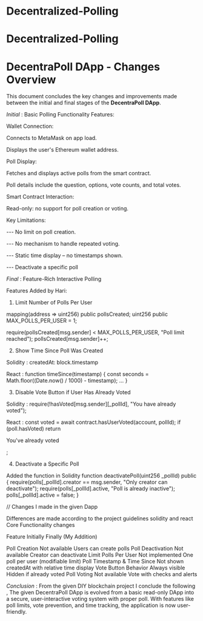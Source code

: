 # Decentralized-Polling
# Decentralized-Polling
# DecentraPoll DApp - Changes Overview

This document concludes the key changes and improvements made between the initial and final stages of the **DecentraPoll DApp**.

*Initial* : Basic Polling Functionality
Features:

Wallet Connection:

Connects to MetaMask on app load.

Displays the user's Ethereum wallet address.

Poll Display:

Fetches and displays active polls from the smart contract.

Poll details include the question, options, vote counts, and total votes.

Smart Contract Interaction:

Read-only: no support for poll creation or voting.

Key Limitations:

--- No limit on poll creation.

--- No mechanism to handle repeated voting.

--- Static time display – no timestamps shown.

--- Deactivate a specific poll 

*Final* : Feature-Rich Interactive Polling

Features Added by Hari:

1. Limit Number of Polls Per User

mapping(address => uint256) public pollsCreated;
uint256 public MAX_POLLS_PER_USER = 1;

require(pollsCreated[msg.sender] < MAX_POLLS_PER_USER, "Poll limit reached");
pollsCreated[msg.sender]++;

2. Show Time Since Poll Was Created

Solidity  : 
createdAt: block.timestamp

React : 
function timeSince(timestamp) {
  const seconds = Math.floor((Date.now() / 1000) - timestamp);
  ...
}

3. Disable Vote Button if User Has Already Voted

Solidity  : 
require(!hasVoted[msg.sender][_pollId], "You have already voted");

React : 
const voted = await contract.hasUserVoted(account, pollId);
if (poll.hasVoted) return <p>You've already voted</p>;

4. Deactivate a Specific Poll

Added the function in Solidity 
function deactivatePoll(uint256 _pollId) public {
    require(polls[_pollId].creator == msg.sender, "Only creator can deactivate");
    require(polls[_pollId].active, "Poll is already inactive");
    polls[_pollId].active = false;
}

// Changes I made in the given Dapp

Differences are made according to the project guidelines solidity and react Core Functionality changes 

Feature				Initially 		Finally (My Addition)

Poll Creation			Not available		Users can create polls
Poll Deactivation		Not available		Creator can deactivate
Limit Polls Per User		Not implemented		One poll per user (modifiable limit)
Poll Timestamp & Time Since	Not shown		createdAt with relative time display
Vote Button Behavior		Always visible		Hidden if already voted
Poll Voting			Not available		Vote with checks and alerts

*Conclusion* :
From the given DIY blockchain project I conclude the following ,
The given DecentraPoll DApp is evolved from a basic read-only DApp into a secure, user-interactive voting system with proper poll. With features like poll limits, vote prevention, and time tracking, the application is now user-friendly.



